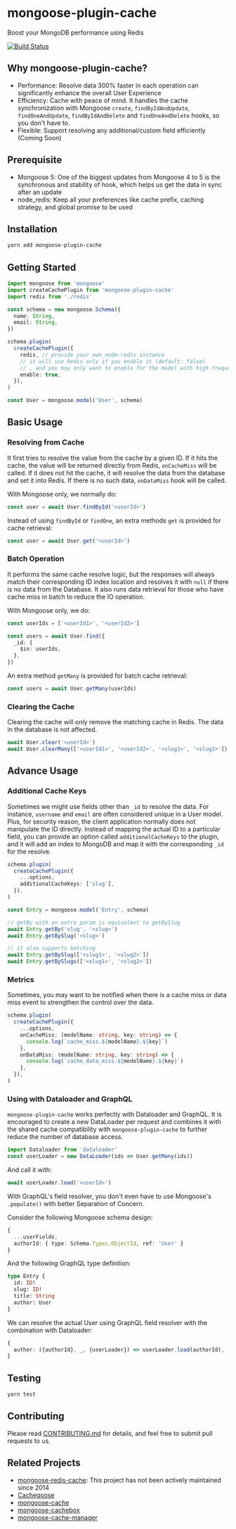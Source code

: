# mongoose-plugin-cache

Boost your MongoDB performance using Redis

[![Build Status](https://travis-ci.org/yhjor/mongoose-plugin-cache.svg?branch=master)](https://travis-ci.org/yhjor/mongoose-plugin-cache)

## Why mongoose-plugin-cache?

- Performance: Resolve data 300% faster in each operation can significantly enhance the overall User Experience
- Efficiency: Cache with peace of mind. It handles the cache synchronization with Mongoose `create`, `findByIdAndUpdate`, `findOneAndUpdate`, `findByIdAndDelete` and `findOneAndDelete` hooks, so you don't have to.
- Flexible: Support resolving any additional/custom field efficiently (Coming Soon)

## Prerequisite

- Mongoose 5: One of the biggest updates from Mongoose 4 to 5 is the synchronous and stability of hook, which helps us get the data in sync after an update
- node_redis: Keep all your preferences like cache prefix, caching strategy, and global promise to be used

## Installation

```bash
yarn add mongoose-plugin-cache
```

## Getting Started

```typescript
import mongoose from 'mongoose'
import createCachePlugin from 'mongoose-plugin-cache'
import redis from './redis'

const schema = new mongoose.Schema({
  name: String,
  email: String,
})

schema.plugin(
  createCachePlugin({
    redis, // provide your own node-redis instance
    // it will use Redis only if you enable it (default: false)
    // , and you may only want to enable for the model with high frequency database access
    enable: true,
  }),
)

const User = mongoose.model('User', schema)
```

## Basic Usage

### Resolving from Cache

It first tries to resolve the value from the cache by a given ID. If it hits the cache, the value will be returned directly from Redis, `onCacheMiss` will be called. If it does not hit the cache, it will resolve the data from the database and set it into Redis. If there is no such data, `onDataMiss` hook will be called.

With Mongoose only, we normally do:

```typescript
const user = await User.findById('<userId>')
```

Instead of using `findById` or `findOne`, an extra methods `get` is provided for cache retrieval:

```typescript
const user = await User.get('<userId>')
```

### Batch Operation

It performs the same cache resolve logic, but the responses will always match their corresponding ID index location and resolves it with `null` if there is no data from the Database. It also runs data retrieval for those who have cache miss in batch to reduce the IO operation.

With Mongoose only, we do:

```typescript
const userIds = ['<userId1>', '<userId2>']

const users = await User.find({
  _id: {
    $in: userIds,
  },
})
```

An extra method `getMany` is provided for batch cache retrieval:

```typescript
const users = await User.getMany(userIds)
```

### Clearing the Cache

Clearing the cache will only remove the matching cache in Redis. The data in the database is not affected.

```typescript
await User.clear('<userId>')
await User.clearMany(['<userId1>', '<userId2>', '<slug1>', '<slug2>'])
```

## Advance Usage

### Additional Cache Keys

Sometimes we might use fields other than `_id` to resolve the data. For instance, `username` and `email` are often considered unique in a User model. Plus, for security reason, the client application normally does not manipulate the ID directly. Instead of mapping the actual ID to a particular field, you can provide an option called `additionalCacheKeys` to the plugin, and it will add an index to MongoDB and map it with the corresponding `_id` for the resolve.

```typescript
schema.plugin(
  createCachePlugin({
    ...options,
    additionalCacheKeys: ['slug'],
  }),
)

const Entry = mongoose.model('Entry', schema)

// getBy with an extra param is equivalent to getBySlug
await Entry.getBy('slug', '<slug>')
await Entry.getBySlug('<slug>')

// it also supports batching
await Entry.getBySlug(['<slug1>', '<slug2>'])
await Entry.getBySlugs(['<slug1>', '<slug2>'])
```

### Metrics

Sometimes, you may want to be notified when there is a cache miss or data miss event to strengthen the control over the data.

```typescript
schema.plugin(
  createCachePlugin({
    ...options,
    onCacheMiss: (modelName: string, key: string) => {
      console.log(`cache_miss.${modelName}.${key}`)
    },
    onDataMiss: (modelName: string, key: string) => {
      console.log(`cache_data_miss.${modelName}.${key}`)
    },
  }),
)
```

### Using with Dataloader and GraphQL

`mongoose-plugin-cache` works perfectly with Dataloader and GraphQL. It is encouraged to create a new DataLoader per request and combines it with the shared cache compatibility with `mongoose-plugin-cache` to further reduce the number of database access.

```typescript
import Dataloader from 'dataloader'
const userLoader = new DataLoader(ids => User.getMany(ids))
```

And call it with:

```typescript
await userLoader.load('<userId>')
```

With GraphQL's field resolver, you don't even have to use Mongoose's `.populate()` with better Separation of Concern.

Consider the following Mongoose schema design:

```typescript
{
  ...userFields,
  authorId: { type: Schema.Types.ObjectId, ref: 'User' }
}
```

And the following GraphQL type definition:

```graphql
type Entry {
  id: ID!
  slug: ID!
  title: String
  author: User
}
```

We can resolve the actual User using GraphQL field resolver with the combination with Dataloader:

```typescript
{
  author: ({authorId}, _, {userLoader}) => userLoader.load(authorId),
}
```

## Testing

```sh
yarn test
```

## Contributing

Please read [CONTRIBUTING.md](https://github.com/yhjor/mongoose-plugin-cache/blob/master/CONTRIBUTING.md) for details, and feel free to submit pull requests to us.

## Related Projects

- [mongoose-redis-cache](https://github.com/conancat/mongoose-redis-cache): This project has not been actively maintained since 2014
- [Cachegoose](https://github.com/boblauer/cachegoose)
- [mongoose-cache](https://github.com/Gottox/mongoose-cache)
- [mongoose-cachebox](https://github.com/cayasso/mongoose-cachebox)
- [mongoose-cache-manager](https://github.com/englercj/mongoose-cache-manager)
